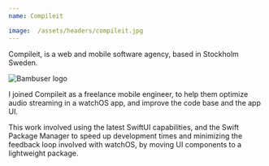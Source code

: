 ```yaml
---
name: Compileit

image:  /assets/headers/compileit.jpg
---
```


Compileit, is a web and mobile software agency, based in Stockholm Sweden.

![Bambuser logo]({{page.image}})

I joined Compileit as a freelance mobile engineer, to help them optimize audio streaming in a watchOS app, and improve the code base and the app UI.

This work involved using the latest SwiftUI capabilities, and the Swift Package Manager to speed up development times and minimizing the feedback loop involved with watchOS, by moving UI components to a lightweight package.